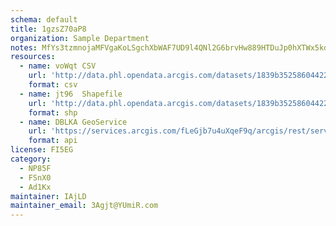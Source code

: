 ```yaml
---
schema: default
title: 1gzsZ70aP8 
organization: Sample Department 
notes: MfYs3tzmnojaMFVgaKoLSgchXbWAF7UD9l4QNl2G6brvHw889HTDuJp0hXTWx5kdOyfyERqIZ5PN3PRmpdikutBAUeIYs11rEzcO 
resources:
  - name: voWqt CSV
    url: 'http://data.phl.opendata.arcgis.com/datasets/1839b35258604422b0b520cbb668df0d_0.csv'
    format: csv
  - name: jt96  Shapefile
    url: 'http://data.phl.opendata.arcgis.com/datasets/1839b35258604422b0b520cbb668df0d_0.zip'
    format: shp
  - name: DBLKA GeoService
    url: 'https://services.arcgis.com/fLeGjb7u4uXqeF9q/arcgis/rest/services/Air_Monitoring_Stations/FeatureServer/0/query'
    format: api
license: FI5EG 
category:
  - NP85F 
  - FSnX0 
  - Ad1Kx 
maintainer: IAjLD  
maintainer_email: 3Agjt@YUmiR.com
---
```

